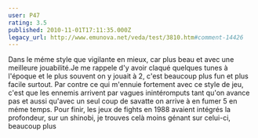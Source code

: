 ```yaml
---
user: P47
rating: 3.5
published: 2010-11-01T17:11:35.000Z
legacy_url: http://www.emunova.net/veda/test/3810.htm#comment-14426
---
```

Dans le méme style que vigilante en mieux, car plus beau et avec une meilleure jouabilité.Je me rappele d'y avoir claqué quelques tunes à l'époque et le plus souvent on y jouait à 2, c'est beaucoup plus fun et plus facile surtout.
Par contre ce qui m'ennuie fortement avec ce style de jeu, c'est que les ennemis arrivent par vagues inintéromputs tant qu'on avance pas et aussi qu'avec un seul coup de savatte on arrive à en fumer 5 en méme temps.
Pour finir, les jeux de fights en 1988 avaient intégrés la profondeur, sur un shinobi, je trouves celà moins génant sur celui-ci, beaucoup plus